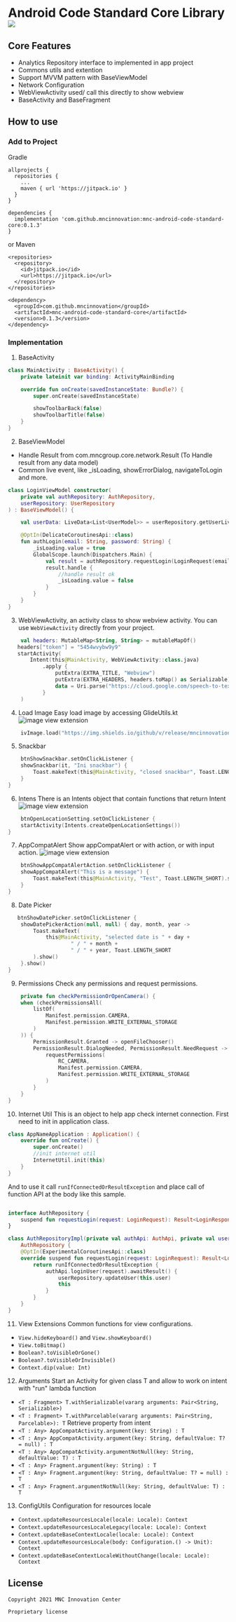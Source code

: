 # Android Code Standard Core Library <img src="https://img.shields.io/github/v/release/mncinnovation/mnc-android-code-standard-core.svg?label=latest"/>

## Core Features

* Analytics Repository interface to implemented in app project
* Commons utils and extention
* Support MVVM pattern with BaseViewModel
* Network Configuration
* WebViewActivity used/ call this directly to show webview
* BaseActivity and BaseFragment

## How to use

### Add to Project

Gradle

```
allprojects {
  repositories {
    ...
    maven { url 'https://jitpack.io' }
  }
}

dependencies {
  implementation 'com.github.mncinnovation:mnc-android-code-standard-core:0.1.3'
}
```

or Maven

```
<repositories>
  <repository>
    <id>jitpack.io</id>
    <url>https://jitpack.io</url>
  </repository>
</repositories>

<dependency>
  <groupId>com.github.mncinnovation</groupId>
  <artifactId>mnc-android-code-standard-core</artifactId>
  <version>0.1.3</version>
</dependency>
```

### Implementation

1. BaseActivity

```kotlin
class MainActivity : BaseActivity() {
    private lateinit var binding: ActivityMainBinding

    override fun onCreate(savedInstanceState: Bundle?) {
        super.onCreate(savedInstanceState)

        showToolbarBack(false)
        showToolbarTitle(false)
    }
}
```

2. BaseViewModel

- Handle Result<Any> from com.mncgroup.core.network.Result<T : Any> (To Handle result from any data model)
- Common live event, like _isLoading, showErrorDialog, navigateToLogin and more.

```kotlin
class LoginViewModel constructor(
    private val authRepository: AuthRepository,
    userRepository: UserRepository
) : BaseViewModel() {

    val userData: LiveData<List<UserModel>> = userRepository.getUserLiveData()

    @OptIn(DelicateCoroutinesApi::class)
    fun authLogin(email: String, password: String) {
        _isLoading.value = true
        GlobalScope.launch(Dispatchers.Main) {
            val result = authRepository.requestLogin(LoginRequest(email, password))
            result.handle {
                //handle result ok
                _isLoading.value = false
            }
        }
    }
}
```

3. WebViewActivity, an activity class to show webview activity. You can use ``WebViewActivity``
   directly from your project.

```kotlin
    val headers: MutableMap<String, String> = mutableMapOf()
   headers["token"] = "5454wvybw9y9"
   startActivity(
       Intent(this@MainActivity, WebViewActivity::class.java)
           .apply {
               putExtra(EXTRA_TITLE, "Webview")
               putExtra(EXTRA_HEADERS, headers.toMap() as Serializable)
               data = Uri.parse("https://cloud.google.com/speech-to-text/docs/libraries")
           }
    )
```

4. Load Image Easy load image by accessing GlideUtils.kt
   ![image view extension](/docs/image/imageViewExtension.jpg)

```kotlin
    ivImage.load("https://img.shields.io/github/v/release/mncinnovation/mnc-android-code-standard-core.svg?label=latest")
```

5. Snackbar

```kotlin
    btnShowSnackbar.setOnClickListener {
    showSnackbar(it, "Ini snackbar") {
        Toast.makeText(this@MainActivity, "closed snackbar", Toast.LENGTH_SHORT).show()
    }
}
```

6. Intens There is an Intents object that contain functions that return Intent
   ![image view extension](/docs/image/intents.jpg)

```kotlin
    btnOpenLocationSetting.setOnClickListener {
    startActivity(Intents.createOpenLocationSettings())
}
```

7. AppCompatAlert Show appCompatAlert or with action, or with input action.
   ![image view extension](/docs/image/showAppCompatAlertOption.jpg)

```kotlin
    btnShowAppCompatAlertAction.setOnClickListener {
    showAppCompatAlert("This is a message") {
        Toast.makeText(this@MainActivity, "Test", Toast.LENGTH_SHORT).show()
    }
}
```

8. Date Picker
```kotlin
   btnShowDatePicker.setOnClickListener {
    showDatePickerAction(null, null) { day, month, year ->
        Toast.makeText(
            this@MainActivity, "selected date is " + day +
                    " / " + month +
                    " / " + year, Toast.LENGTH_SHORT
        ).show()
    }.show()
}
```

9. Permissions Check any permissions and request permissions.

```kotlin
    private fun checkPermissionOrOpenCamera() {
    when (checkPermissionsAll(
        listOf(
            Manifest.permission.CAMERA,
            Manifest.permission.WRITE_EXTERNAL_STORAGE
        )
    )) {
        PermissionResult.Granted -> openFileChooser()
        PermissionResult.DialogNeeded, PermissionResult.NeedRequest -> {
            requestPermissions(
                RC_CAMERA,
                Manifest.permission.CAMERA,
                Manifest.permission.WRITE_EXTERNAL_STORAGE
            )
        }
    }
}

```

10. Internet Util
This is an object to help app check internet connection.
First need to init in application class.
```kotlin
class AppNameApplication : Application() {
    override fun onCreate() {
        super.onCreate()
        //init internet util
        InternetUtil.init(this)
    }
}
```
And to use it call ``runIfConnectedOrResultException`` and place call of function API at the body like this sample.
```kotlin

interface AuthRepository {
    suspend fun requestLogin(request: LoginRequest): Result<LoginResponse>
}

class AuthRepositoryImpl(private val authApi: AuthApi, private val userRepository: UserRepository) :
    AuthRepository {
    @OptIn(ExperimentalCoroutinesApi::class)
    override suspend fun requestLogin(request: LoginRequest): Result<LoginResponse> {
        return runIfConnectedOrResultException {
            authApi.loginUser(request).awaitResult() {
                userRepository.updateUser(this.user)
                this
            }
        }
    }
}
```
11. View Extensions
Common functions for view configurations.
- ``View.hideKeyboard()`` and ``View.showKeyboard()``
- ``View.toBitmap()``
- ``Boolean?.toVisibleOrGone()``
- ``Boolean?.toVisibleOrInvisible()``
- ``Context.dip(value: Int)``

12. Arguments
  Start an Activity for given class T and allow to work on intent with "run" lambda function
- ``<T : Fragment> T.withSerializable(vararg arguments: Pair<String, Serializable>)``
- ``<T : Fragment> T.withParcelable(vararg arguments: Pair<String, Parcelable>): T``
  Retrieve property from intent
- ``<T : Any> AppCompatActivity.argument(key: String) : T``
- ``<T : Any> AppCompatActivity.argument(key: String, defaultValue: T? = null) : T``
- ``<T : Any> AppCompatActivity.argumentNotNull(key: String, defaultValue: T) : T``
- ``<T : Any> Fragment.argument(key: String) : T``
- ``<T : Any> Fragment.argument(key: String, defaultValue: T? = null) : T``
- ``<T : Any> Fragment.argumentNotNull(key: String, defaultValue: T) : T``
13. ConfigUtils
Configuration for resources locale
- ``Context.updateResourcesLocale(locale: Locale): Context``
- ``Context.updateResourcesLocaleLegacy(locale: Locale): Context``
- ``Context.updateBaseContextLocale(locale: Locale): Context``
- ``Context.updateResourcesLocale(body: Configuration.() -> Unit): Context``
- ``Context.updateBaseContextLocaleWithoutChange(locale: Locale): Context``

## License

```
Copyright 2021 MNC Innovation Center

Proprietary license
```
